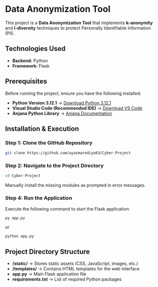# Data Anonymization Tool  

This project is a **Data Anonymization Tool** that implements **k-anonymity** and **l-diversity** techniques to protect Personally Identifiable Information (PII).  

## Technologies Used  
- **Backend:** Python  
- **Framework:** Flask  

## Prerequisites  
Before running the project, ensure you have the following installed:  

- **Python Version 3.12.1** → [Download Python 3.12.1](https://www.python.org/downloads/release/python-3121/)  
- **Visual Studio Code (Recommended IDE)** → [Download VS Code](https://code.visualstudio.com/download)  
- **Anjana Python Library** → [Anjana Documentation](https://anjana.readthedocs.io/en/latest/intro.html)  

## Installation & Execution  

### Step 1: Clone the GitHub Repository  
```sh
git clone https://github.com/ayazmarediya03/Cyber-Project
```

### Step 2: Navigate to the Project Directory  
```sh
cd Cyber-Project
```

Manually install the missing modules as prompted in error messages.  

### Step 4: Run the Application  
Execute the following command to start the Flask application:  
```sh
py app.py
```
or  
```sh
python app.py
```

## Project Directory Structure  
- **/static/** → Stores static assets (CSS, JavaScript, images, etc.)  
- **/templates/** → Contains HTML templates for the web interface  
- **app.py** → Main Flask application file  
- **requirements.txt** → List of required Python packages  
